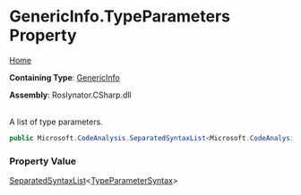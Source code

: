 # GenericInfo\.TypeParameters Property

[Home](../../../../../README.md)

**Containing Type**: [GenericInfo](../README.md)

**Assembly**: Roslynator\.CSharp\.dll

\
A list of type parameters\.

```csharp
public Microsoft.CodeAnalysis.SeparatedSyntaxList<Microsoft.CodeAnalysis.CSharp.Syntax.TypeParameterSyntax> TypeParameters { get; }
```

### Property Value

[SeparatedSyntaxList](https://docs.microsoft.com/en-us/dotnet/api/microsoft.codeanalysis.separatedsyntaxlist-1)\<[TypeParameterSyntax](https://docs.microsoft.com/en-us/dotnet/api/microsoft.codeanalysis.csharp.syntax.typeparametersyntax)>


